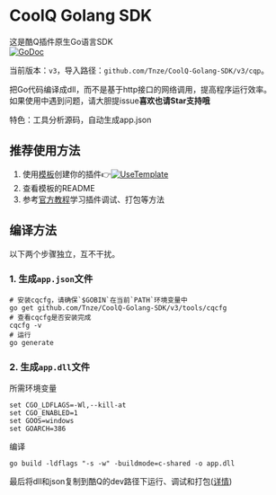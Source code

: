 # CoolQ Golang SDK
这是酷Q插件原生Go语言SDK  
[![GoDoc](https://img.shields.io/badge/pkg-documents-blue.svg)](https://pkg.go.dev/github.com/Tnze/CoolQ-Golang-SDK/v3/cqp?tab=doc)

当前版本：`v3`，导入路径：`github.com/Tnze/CoolQ-Golang-SDK/v3/cqp`。

把Go代码编译成dll，而不是基于http接口的网络调用，提高程序运行效率。  
如果使用中遇到问题，请大胆提issue**喜欢也请Star支持哦** 

特色：工具分析源码，自动生成app.json

## 推荐使用方法
1. 使用[模板](https://github.com/Tnze/CoolQ-Golang-Plugin)创建你的插件👉[![UseTemplate](https://img.shields.io/badge/-Use_Template-success)](https://github.com/Tnze/CoolQ-Golang-Plugin/generate)
1. 查看模板的README
1. 参考[官方教程](https://d.cqp.me/Pro/开发/快速入门)学习插件调试、打包等方法

## 编译方法

以下两个步骤独立，互不干扰。

### 1. 生成`app.json`文件

```batch
# 安装cqcfg，请确保`$GOBIN`在当前`PATH`环境变量中
go get github.com/Tnze/CoolQ-Golang-SDK/v3/tools/cqcfg
# 查看cqcfg是否安装完成
cqcfg -v
# 运行
go generate
```

### 2. 生成`app.dll`文件

所需环境变量

```batch
set CGO_LDFLAGS=-Wl,--kill-at
set CGO_ENABLED=1
set GOOS=windows
set GOARCH=386
```

编译

```batch
go build -ldflags "-s -w" -buildmode=c-shared -o app.dll
```

最后将dll和json复制到酷Q的dev路径下运行、调试和打包([详情](https://docs.cqp.im/dev/v9/getting-started/))
